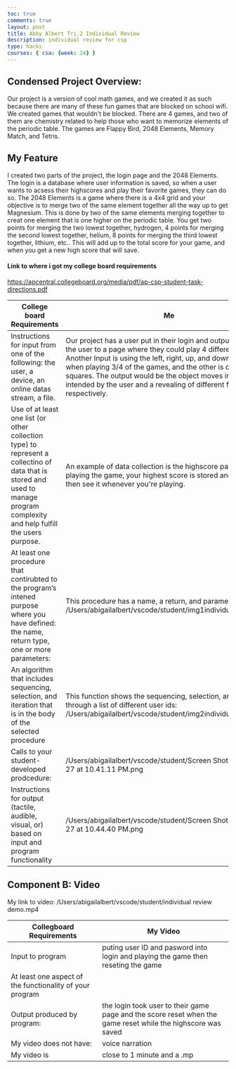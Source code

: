 ```yaml
---
toc: true
comments: true
layout: post
title: Abby Albert Tri.2 Individual Review
description: individual review for csp
type: hacks
courses: { csa: {week: 24} }
---
```


## Condensed Project Overview:
Our project is a version of cool math games, and we created it as such because there are many of these fun games that are blocked on school wifi. We created games that wouldn't be blocked. There are 4 games, and two of them are chemistry related to help those who want to memorize elements of the periodic table. The games are Flappy Bird, 2048 Elements, Memory Match, and Tetris. 

## My Feature
I created two parts of the project, the login page and the 2048 Elements. The login is a database where user information is saved, so when a user wants to acsess their highscores and play their favorite games, they can do so. The 2048 Elements is a game where there is a 4x4 grid and your objective is to merge two of the same element together all the way up to get Magnesium. This is done by two of the same elements merging together to creat one element that is one higher on the periodic table. You get two points for merging the two lowest together, hydrogen, 4 points for merging the second lowest together, helium, 8 points for merging the third lowest together, lithium, etc.. This will add up to the total score for your game, and when you get a new high score that will save. 

#### Link to where i got my college board requirements
https://apcentral.collegeboard.org/media/pdf/ap-csp-student-task-directions.pdf

| College board Requirements | Me |
| -------------------------- | -- |
| Instructions for input from one of the following: the user, a device, an online datas stream, a file. | Our project has a user put in their login and output is taking the user to a page where they could play 4 different games. Another Input is using the left, right, up, and down arrows when playing 3/4 of the games, and the other is clicking the squares. The output would be the object moves in the way it is intended by the user and a revealing of different face cards, respectively. |
| Use of at least one list (or other collection type) to represent a collectino of data that is stored and used to manage program complexity and help fulfill the users purpose. | An example of data collection is the highscore page, and in playing the game, your highest score is stored and you can then see it whenever you're playing. |
| At least one procedure that contirubted to the program’s intened purpose where you have defined: the name, return type, one or more parameters: | This procedure has a name, a return, and parameters: /Users/abigailalbert/vscode/student/img1individualreview.png |
| An algorithm that includes sequencing, selection, and iteration that is in the body of the selected procedure | This function shows the sequencing, selection, and iteration through a list of different user ids: /Users/abigailalbert/vscode/student/img2individualreview.png |
| Calls to your student-developed prodcedure: | /Users/abigailalbert/vscode/student/Screen Shot 2024-02-27 at 10.41.11 PM.png |
| Instructions for output (tactile, audible, visual, or) based on input and program functionality | /Users/abigailalbert/vscode/student/Screen Shot 2024-02-27 at 10.44.40 PM.png |	

## Component B: Video

My link to video:
/Users/abigailalbert/vscode/student/individual review demo.mp4

| Collegboard Requirements | My Video |
| ------------------------ | -------- |
| Input to program | puting user ID and pasword into login and playing the game then reseting the game | the Gallary functionality which displays the database of users |
| At least one aspect of the functionality of your program | 
| Output produced by program: | the login took user to their game page and the score reset when the game reset while the highscore was saved |
| My video does not have: | voice narration |	
| My video is | close to 1 minute and a .mp |